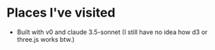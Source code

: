 # Places I've visited

- Built with v0 and claude 3.5-sonnet (I still have no idea how d3 or three.js works btw.)
